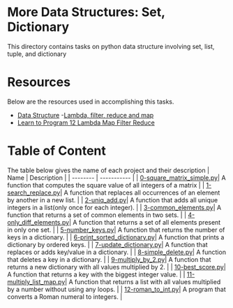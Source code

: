 # More Data Structures: Set, Dictionary

This directory contains tasks on python data structure involving set, list, tuple, and dictionary 

# Resources

Below are the resources used in accomplishing this tasks.
- [Data Structure](https://intranet.alxswe.com/rltoken/GmgoSUtBbHBW8suWkws51g)
-[Lambda, filter, reduce and map](https://intranet.alxswe.com/rltoken/53f4kKVT0-jyzrJstOSJWg)
- [Learn to Program 12 Lambda Map Filter Reduce](https://intranet.alxswe.com/rltoken/v9eyFryhkYmxDI13iTx2VA)

# Table of Content

The table below gives the name of each project and their description
  | Name    | Description |
| -------- | ----------- |
| [0-square_matrix_simple.py](https://github.com/Pascalchinedu/alx-higher_level_programming/blob/main/0x04-python-more_data_structures/0-square_matrix_simple.py)| A function that computes the square value of all integers of a matrix |
| [1-search_replace.py](https://github.com/Pascalchinedu/alx-higher_level_programming/blob/main/0x04-python-more_data_structures/1-search_replace.py)| A function that replaces all occurrences of an element by another in a new list. |
| [2-uniq_add.py](https://github.com/Pascalchinedu/alx-higher_level_programming/blob/main/0x04-python-more_data_structures/2-uniq_add.py)| A function that adds all unique integers in a list(only once for each integer). |
| [3-common_elements.py](https://github.com/Pascalchinedu/alx-higher_level_programming/blob/main/0x04-python-more_data_structures/3-common_elements.py)| A function that returns a set of common elements in two sets. |
| [4-only_diff_elements.py](https://github.com/Pascalchinedu/alx-higher_level_programming/blob/main/0x04-python-more_data_structures/4-only_diff_elements.py)| A function that returns a set of all elements present in only one set. |
| [5-number_keys.py](https://github.com/Pascalchinedu/alx-higher_level_programming/blob/main/0x04-python-more_data_structures/5-number_keys.py)| A function that returns the number of keys in a dictionary. |
| [6-print_sorted_dictionary.py](https://github.com/Pascalchinedu/alx-higher_level_programming/blob/main/0x04-python-more_data_structures/6-print_sorted_dictionary.py)| A function that prints a dictionary by ordered keys. |
| [7-update_dictionary.py](https://github.com/Pascalchinedu/alx-higher_level_programming/blob/main/0x03-python-data_structures/7-add_tuple.py)| A function that replaces or adds key/value in a dictionary. |
| [8-simple_delete.py](https://github.com/Pascalchinedu/alx-higher_level_programming/blob/main/0x04-python-more_data_structures/8-simple_delete.py)| A function that deletes a key in a dictionary. |
| [9-multiply_by_2.py](https://github.com/Pascalchinedu/alx-higher_level_programming/blob/main/0x04-python-more_data_structures/9-multiply_by_2.py)| A function that returns a new dictionary with all values multiplied by 2. |
| [10-best_score.py](https://github.com/Pascalchinedu/alx-higher_level_programming/blob/main/0x04-python-more_data_structures/10-best_score.py)| A function that returns a key with the biggest integer value. |
| [11-multiply_list_map.py](https://github.com/Pascalchinedu/alx-higher_level_programming/blob/main/0x04-python-more_data_structures/11-multiply_list_map.py)| A function that returns a list with all values multiplied by a number without using any loops. |
| [12-roman_to_int.py](https://github.com/Pascalchinedu/alx-higher_level_programming/blob/main/0x04-python-more_data_structures/12-roman_to_int.py)| A program that converts a Roman numeral to integers. |